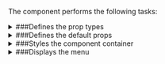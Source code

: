 The component performs the following tasks:

<details>
	<summary>###Defines the prop types

</summary>
* The active menu item

* The state of the menu switcher icon

* The menu switcher click handler

* The `Random` menu item

* The `Contact` menu item

* The default category query

</details>

<details>
	<summary>###Defines the default props

</summary>
</details>

<details>
	<summary>###Styles the component container

</summary>
</details>

<details>
	<summary>###Displays the menu

</summary>
* Loads categories

* Displays categories as menu items

* Displays  `Random` and `Contact` menu items

</details>

